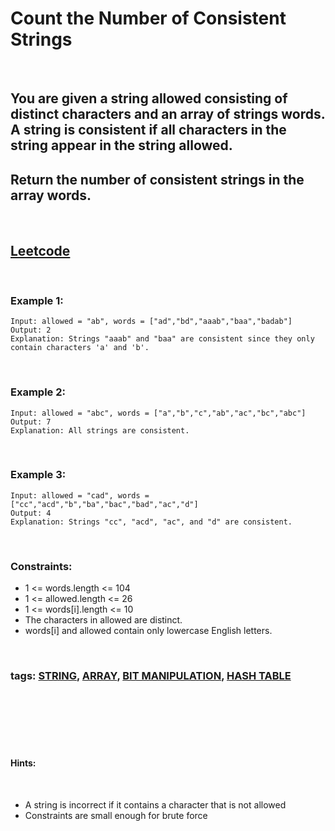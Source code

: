 # Count the Number of Consistent Strings

<br>

## You are given a string allowed consisting of distinct characters and an array of strings words. A string is consistent if all characters in the string appear in the string allowed.

## Return the number of consistent strings in the array words.

<br>

## [Leetcode](https://leetcode.com/problems/count-the-number-of-consistent-strings/)

<br>

### Example 1:
```
Input: allowed = "ab", words = ["ad","bd","aaab","baa","badab"]
Output: 2
Explanation: Strings "aaab" and "baa" are consistent since they only contain characters 'a' and 'b'.
```
<br>

### Example 2:
```
Input: allowed = "abc", words = ["a","b","c","ab","ac","bc","abc"]
Output: 7
Explanation: All strings are consistent.
```
<br>

### Example 3:
```
Input: allowed = "cad", words = ["cc","acd","b","ba","bac","bad","ac","d"]
Output: 4
Explanation: Strings "cc", "acd", "ac", and "d" are consistent.
``` 
<br>

### Constraints:

- 1 <= words.length <= 104
- 1 <= allowed.length <= 26
- 1 <= words[i].length <= 10
- The characters in allowed are distinct.
- words[i] and allowed contain only lowercase English letters.

<br>

### tags: [STRING](https://leetcode.com/tag/string/), [ARRAY](https://leetcode.com/tag/array/), [BIT MANIPULATION](https://leetcode.com/tag/bit-manipulation/), [HASH TABLE](https://leetcode.com/tag/hash-table/)

<br>
<br>
<br>
<br>
<br>

#### Hints:

<br>

- A string is incorrect if it contains a character that is not allowed
- Constraints are small enough for brute force